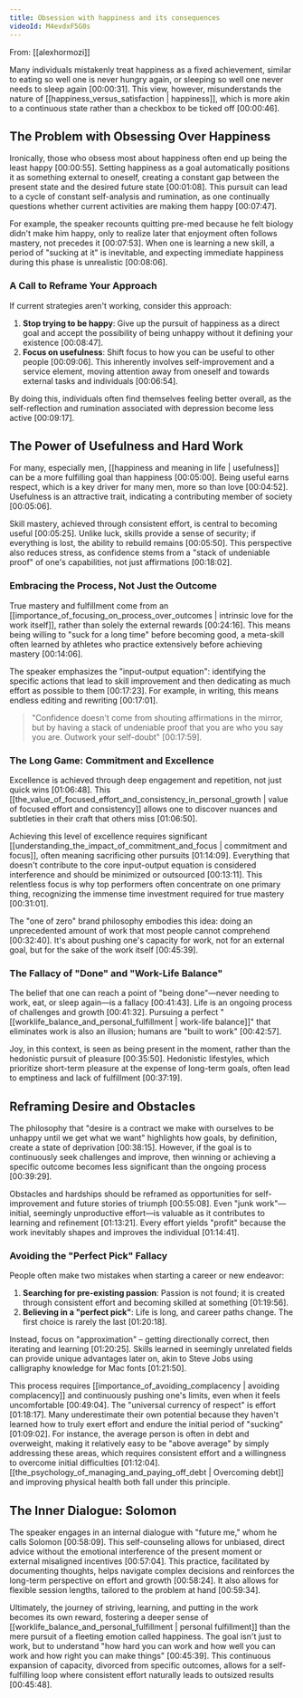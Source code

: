 ```yaml
---
title: Obsession with happiness and its consequences
videoId: M4evdxF5G0s
---
```


From: [[alexhormozi]] <br/> 

Many individuals mistakenly treat happiness as a fixed achievement, similar to eating so well one is never hungry again, or sleeping so well one never needs to sleep again [00:00:31]. This view, however, misunderstands the nature of [[happiness_versus_satisfaction | happiness]], which is more akin to a continuous state rather than a checkbox to be ticked off [00:00:46].

## The Problem with Obsessing Over Happiness

Ironically, those who obsess most about happiness often end up being the least happy [00:00:55]. Setting happiness as a goal automatically positions it as something external to oneself, creating a constant gap between the present state and the desired future state [00:01:08]. This pursuit can lead to a cycle of constant self-analysis and rumination, as one continually questions whether current activities are making them happy [00:07:47].

For example, the speaker recounts quitting pre-med because he felt biology didn't make him happy, only to realize later that enjoyment often follows mastery, not precedes it [00:07:53]. When one is learning a new skill, a period of "sucking at it" is inevitable, and expecting immediate happiness during this phase is unrealistic [00:08:06].

### A Call to Reframe Your Approach

If current strategies aren't working, consider this approach:
1.  **Stop trying to be happy**: Give up the pursuit of happiness as a direct goal and accept the possibility of being unhappy without it defining your existence [00:08:47].
2.  **Focus on usefulness**: Shift focus to how you can be useful to other people [00:09:06]. This inherently involves self-improvement and a service element, moving attention away from oneself and towards external tasks and individuals [00:06:54].

By doing this, individuals often find themselves feeling better overall, as the self-reflection and rumination associated with depression become less active [00:09:17].

## The Power of Usefulness and Hard Work

For many, especially men, [[happiness and meaning in life | usefulness]] can be a more fulfilling goal than happiness [00:05:00]. Being useful earns respect, which is a key driver for many men, more so than love [00:04:52]. Usefulness is an attractive trait, indicating a contributing member of society [00:05:06].

Skill mastery, achieved through consistent effort, is central to becoming useful [00:05:25]. Unlike luck, skills provide a sense of security; if everything is lost, the ability to rebuild remains [00:05:50]. This perspective also reduces stress, as confidence stems from a "stack of undeniable proof" of one's capabilities, not just affirmations [00:18:02].

### Embracing the Process, Not Just the Outcome

True mastery and fulfillment come from an [[importance_of_focusing_on_process_over_outcomes | intrinsic love for the work itself]], rather than solely the external rewards [00:24:16]. This means being willing to "suck for a long time" before becoming good, a meta-skill often learned by athletes who practice extensively before achieving mastery [00:14:06].

The speaker emphasizes the "input-output equation": identifying the specific actions that lead to skill improvement and then dedicating as much effort as possible to them [00:17:23]. For example, in writing, this means endless editing and rewriting [00:17:01].

> "Confidence doesn't come from shouting affirmations in the mirror, but by having a stack of undeniable proof that you are who you say you are. Outwork your self-doubt" [00:17:59].

### The Long Game: Commitment and Excellence

Excellence is achieved through deep engagement and repetition, not just quick wins [01:06:48]. This [[the_value_of_focused_effort_and_consistency_in_personal_growth | value of focused effort and consistency]] allows one to discover nuances and subtleties in their craft that others miss [01:06:50].

Achieving this level of excellence requires significant [[understanding_the_impact_of_commitment_and_focus | commitment and focus]], often meaning sacrificing other pursuits [01:14:09]. Everything that doesn't contribute to the core input-output equation is considered interference and should be minimized or outsourced [00:13:11]. This relentless focus is why top performers often concentrate on one primary thing, recognizing the immense time investment required for true mastery [00:31:01].

The "one of zero" brand philosophy embodies this idea: doing an unprecedented amount of work that most people cannot comprehend [00:32:40]. It's about pushing one's capacity for work, not for an external goal, but for the sake of the work itself [00:45:39].

### The Fallacy of "Done" and "Work-Life Balance"

The belief that one can reach a point of "being done"—never needing to work, eat, or sleep again—is a fallacy [00:41:43]. Life is an ongoing process of challenges and growth [00:41:32]. Pursuing a perfect "[[worklife_balance_and_personal_fulfillment | work-life balance]]" that eliminates work is also an illusion; humans are "built to work" [00:42:57].

Joy, in this context, is seen as being present in the moment, rather than the hedonistic pursuit of pleasure [00:35:50]. Hedonistic lifestyles, which prioritize short-term pleasure at the expense of long-term goals, often lead to emptiness and lack of fulfillment [00:37:19].

## Reframing Desire and Obstacles

The philosophy that "desire is a contract we make with ourselves to be unhappy until we get what we want" highlights how goals, by definition, create a state of deprivation [00:38:15]. However, if the goal is to continuously seek challenges and improve, then winning or achieving a specific outcome becomes less significant than the ongoing process [00:39:29].

Obstacles and hardships should be reframed as opportunities for self-improvement and future stories of triumph [00:55:08]. Even "junk work"—initial, seemingly unproductive effort—is valuable as it contributes to learning and refinement [01:13:21]. Every effort yields "profit" because the work inevitably shapes and improves the individual [01:14:41].

### Avoiding the "Perfect Pick" Fallacy

People often make two mistakes when starting a career or new endeavor:
1.  **Searching for pre-existing passion**: Passion is not found; it is created through consistent effort and becoming skilled at something [01:19:56].
2.  **Believing in a "perfect pick"**: Life is long, and career paths change. The first choice is rarely the last [01:20:18].

Instead, focus on "approximation" – getting directionally correct, then iterating and learning [01:20:25]. Skills learned in seemingly unrelated fields can provide unique advantages later on, akin to Steve Jobs using calligraphy knowledge for Mac fonts [01:21:50].

This process requires [[importance_of_avoiding_complacency | avoiding complacency]] and continuously pushing one's limits, even when it feels uncomfortable [00:49:04]. The "universal currency of respect" is effort [01:18:17]. Many underestimate their own potential because they haven't learned how to truly exert effort and endure the initial period of "sucking" [01:09:02].
For instance, the average person is often in debt and overweight, making it relatively easy to be "above average" by simply addressing these areas, which requires consistent effort and a willingness to overcome initial difficulties [01:12:04]. [[the_psychology_of_managing_and_paying_off_debt | Overcoming debt]] and improving physical health both fall under this principle.

## The Inner Dialogue: Solomon

The speaker engages in an internal dialogue with "future me," whom he calls Solomon [00:58:09]. This self-counseling allows for unbiased, direct advice without the emotional interference of the present moment or external misaligned incentives [00:57:04]. This practice, facilitated by documenting thoughts, helps navigate complex decisions and reinforces the long-term perspective on effort and growth [00:58:24]. It also allows for flexible session lengths, tailored to the problem at hand [00:59:34].

Ultimately, the journey of striving, learning, and putting in the work becomes its own reward, fostering a deeper sense of [[worklife_balance_and_personal_fulfillment | personal fulfillment]] than the mere pursuit of a fleeting emotion called happiness. The goal isn't just to work, but to understand "how hard you can work and how well you can work and how right you can make things" [00:45:39]. This continuous expansion of capacity, divorced from specific outcomes, allows for a self-fulfilling loop where consistent effort naturally leads to outsized results [00:45:48].